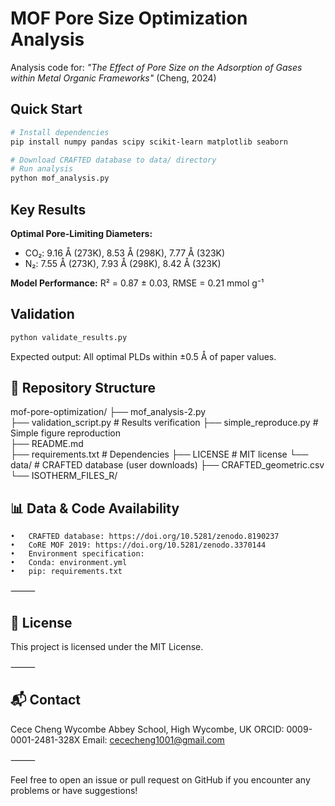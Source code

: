 # MOF Pore Size Optimization Analysis

Analysis code for: *"The Effect of Pore Size on the Adsorption of Gases within Metal Organic Frameworks"* (Cheng, 2024)

## Quick Start

```bash
# Install dependencies
pip install numpy pandas scipy scikit-learn matplotlib seaborn

# Download CRAFTED database to data/ directory
# Run analysis
python mof_analysis.py
```

## Key Results

**Optimal Pore-Limiting Diameters:**
- CO₂: 9.16 Å (273K), 8.53 Å (298K), 7.77 Å (323K)
- N₂: 7.55 Å (273K), 7.93 Å (298K), 8.42 Å (323K)

**Model Performance:** R² = 0.87 ± 0.03, RMSE = 0.21 mmol g⁻¹

## Validation

```bash
python validate_results.py
```

Expected output: All optimal PLDs within ±0.5 Å of paper values.


## 📂 Repository Structure


mof-pore-optimization/
├── mof_analysis-2.py          
├── validation_script.py     # Results verification
├── simple_reproduce.py      # Simple figure reproduction                  
├── README.md               
├── requirements.txt         # Dependencies
├── LICENSE                  # MIT license
└── data/                    # CRAFTED database (user downloads)
    ├── CRAFTED_geometric.csv
    └── ISOTHERM_FILES_R/


## 📊 Data & Code Availability
	•	CRAFTED database: https://doi.org/10.5281/zenodo.8190237
	•	CoRE MOF 2019: https://doi.org/10.5281/zenodo.3370144
	•	Environment specification:
	•	Conda: environment.yml
	•	pip: requirements.txt

⸻

## 📜 License

This project is licensed under the MIT License.

⸻

## 📬 Contact

Cece Cheng
Wycombe Abbey School, High Wycombe, UK
ORCID: 0009-0001-2481-328X
Email: cececheng1001@gmail.com

⸻

Feel free to open an issue or pull request on GitHub if you encounter any problems or have suggestions!

